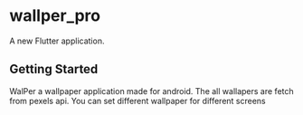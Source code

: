 # wallper_pro

A new Flutter application.

## Getting Started

WalPer a wallpaper application made for android. The all wallapers are fetch from pexels api. You can set different wallpaper for different screens
